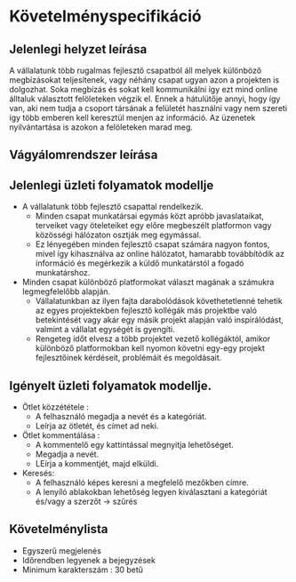 Követelményspecifikáció
======================

Jelenlegi helyzet leírása
-------------------------
A vállalatunk több rugalmas fejlesztő csapatból áll melyek különböző megbízásokat teljesítenek, vagy néhány csapat ugyan azon a projekten is dolgozhat. 
Soka megbízás és sokat kell kommunikálni így ezt mind online álltaluk választott felöleteken végzik el. Ennek a hátulütője annyi, hogy így van, aki nem tudja a csoport társának a felületét használni vagy nem szereti így több emberen kell keresztül menjen az információ.
Az üzenetek nyilvántartása is azokon a felöleteken marad meg.

Vágyálomrendszer leírása
------------------------

Jelenlegi üzleti folyamatok modellje
------------------------------------
- A vállalatunk több fejlesztő csapattal rendelkezik. 
  - Minden csapat munkatársai egymás közt apróbb javaslataikat, terveiket vagy öteleteiket egy előre megbeszélt platformon vagy közösségi hálózaton osztják meg egymással. 
  - Ez lényegében minden fejlesztő csapat számára nagyon fontos, mivel így kihasználva az online hálózatot, hamarabb továbbítódik az információ és megérkezik a küldő munkatárstól a fogadó munkatárshoz. 
- Minden csapat különböző platformokat választ magának a számukra legmegfelelőbb alapján. 
  - Vállalatunkban az ilyen fajta darabolódások követhetetlenné tehetik az egyes projektekben fejlesztő kollégák más projektbe való betekintését vagy akár egy másik projekt alapján való inspirálódást, valmint a vállalat egységét is gyengíti. 
  - Rengeteg időt elvesz a több projektet vezető kollégáktól, amikor különböző platformokban kell nyomon követni egy-egy projekt fejlesztőinek kérdéseit, problémáit és megoldásait.

Igényelt üzleti folyamatok modellje.
------------------------------------
- Ötlet közzététele :  
  - A felhasználó megadja a nevét és a kategóriát.
  - Leírja az ötletét, és címet ad neki.
- Ötlet kommentálása : 
  - A kommentelő egy kattintással megnyitja lehetőséget.
  - Megadja a nevét.
  - LEírja a kommentjét, majd elküldi.
- Keresés:
  - A felhasználó képes keresni a megfelelő mezőkben címre.
  - A lenyíló ablakokban lehetőség legyen kiválasztani a kategóriát és/vagy a szerzőt -> szűrés

Követelménylista
--------------------------------------
- Egyszerű megjelenés
- Időrendben legyenek a bejegyzések
- Minimum karakterszám : 30 betű
